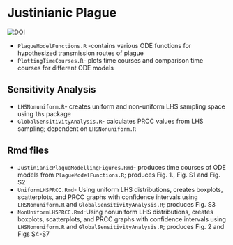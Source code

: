 # Justinianic Plague

[![DOI](https://zenodo.org/badge/175380531.svg)](https://zenodo.org/badge/latestdoi/175380531)

* `PlagueModelFunctions.R` -contains various ODE functions for hypothesized transmission routes of plague
* `PlottingTimeCourses.R`- plots time courses and comparison time courses for different ODE models

## Sensitivity Analysis

* `LHSNonuniform.R`- creates uniform and non-uniform LHS sampling space using `lhs` package
* `GlobalSensitivityAnalysis.R`- calculates PRCC values from LHS sampling; dependent on `LHSNonuniform.R`

## Rmd files
* `JustinianicPlagueModellingFigures.Rmd`- produces time courses of ODE models from `PlagueModelFunctions.R`; produces Fig. 1., Fig. S1 and Fig. S2
* `UniformLHSPRCC.Rmd`- Using uniform LHS distributions, creates boxplots, scatterplots, and PRCC graphs with confidence intervals using  `LHSNonuniform.R` and `GlobalSensitivityAnalysis.R`; produces Fig. S3
* `NonUniformLHSPRCC.Rmd`-Using nonuniform LHS distributions, creates boxplots, scatterplots, and PRCC graphs with confidence intervals using `LHSNonuniform.R` and `GlobalSensitivityAnalysis.R`; produces Fig. 2 and Figs S4-S7

